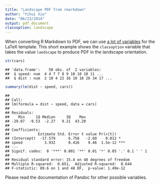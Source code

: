 ```yaml
---
title: "Landscape PDF from rmarkdown"
author: "Yihui Xie"
date: "06/23/2014"
output: pdf_document
classoption: landscape
---
```


When converting R Markdown to PDF, we can use [a lot of variables](http://johnmacfarlane.net/pandoc/README.html) for the LaTeX template. This short example shows the `classoption` variable that takes the value `landscape` to produce PDF in the landscape orientation.


```{.r .chunk-source}
str(cars)
```

```{.chunk-output}
## 'data.frame':	50 obs. of  2 variables:
##  $ speed: num  4 4 7 7 8 9 10 10 10 11 ...
##  $ dist : num  2 10 4 22 16 10 18 26 34 17 ...
```

```{.r .chunk-source}
summary(lm(dist ~ speed, cars))
```

```{.chunk-output}
## 
## Call:
## lm(formula = dist ~ speed, data = cars)
## 
## Residuals:
##    Min     1Q Median     3Q    Max 
## -29.07  -9.53  -2.27   9.21  43.20 
## 
## Coefficients:
##             Estimate Std. Error t value Pr(>|t|)    
## (Intercept)  -17.579      6.758   -2.60    0.012 *  
## speed          3.932      0.416    9.46  1.5e-12 ***
## ---
## Signif. codes:  0 '***' 0.001 '**' 0.01 '*' 0.05 '.' 0.1 ' ' 1
## 
## Residual standard error: 15.4 on 48 degrees of freedom
## Multiple R-squared:  0.651,	Adjusted R-squared:  0.644 
## F-statistic: 89.6 on 1 and 48 DF,  p-value: 1.49e-12
```

Please read the documentation of Pandoc for other possible variables.
